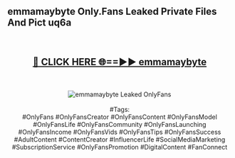 <h2>emmamaybyte Only.Fans Leaked Private Files And Pict uq6a</h2>
<br>
<div align="center">
<h2><a href="https://mediafiles.top/emmamaybyte" rel="nofollow">🔴 CLICK HERE 🌐==►► emmamaybyte</a></h2>
<br>
<br>
<a href="https://mediafiles.top/emmamaybyte" rel="nofollow" data-target="animated-image.originalLink"><img src="https://i.ibb.co.com/WyWwxjT/player-gif2.gif" alt="emmamaybyte Leaked OnlyFans" style="max-width: 100%; display: inline-block;" data-target="animated-image.originalImage"></a>
<br><br>
#Tags:
<br>
#OnlyFans #OnlyFansCreator #OnlyFansContent #OnlyFansModel #OnlyFansLife #OnlyFansCommunity #OnlyFansLaunching #OnlyFansIncome #OnlyFansVids #OnlyFansTips #OnlyFansSuccess #AdultContent #ContentCreator #InfluencerLife #SocialMediaMarketing #SubscriptionService #OnlyFansPromotion #DigitalContent #FanConnect
</div>
<br>